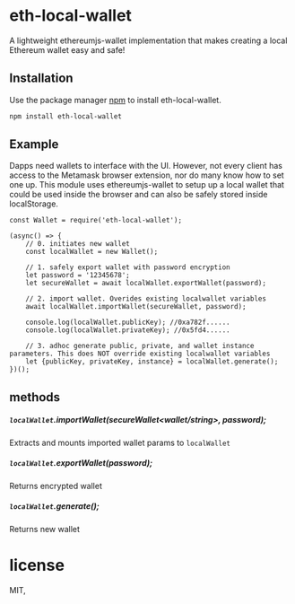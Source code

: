 # eth-local-wallet

A lightweight ethereumjs-wallet implementation that makes creating a local Ethereum wallet easy and safe!

## Installation

Use the package manager [npm](https://npmjs.org) to install eth-local-wallet.

```bash
npm install eth-local-wallet
```

## Example
Dapps need wallets to interface with the UI. However, not every client has access to the Metamask browser extension, nor do many know how to set one up. This module uses ethereumjs-wallet to setup up a local wallet that could be used inside the browser and can also be safely stored inside localStorage.

``` node
const Wallet = require('eth-local-wallet');

(async() => {
    // 0. initiates new wallet
    const localWallet = new Wallet();

    // 1. safely export wallet with password encryption
    let password = '12345678';
    let secureWallet = await localWallet.exportWallet(password);

    // 2. import wallet. Overides existing localwallet variables
    await localWallet.importWallet(secureWallet, password);

    console.log(localWallet.publicKey); //0xa782f......
    console.log(localWallet.privateKey); //0x5fd4......

    // 3. adhoc generate public, private, and wallet instance parameters. This does NOT override existing localwallet variables
    let {publicKey, privateKey, instance} = localWallet.generate();
})();
```

## methods


##### `localWallet`.importWallet(secureWallet<wallet/string>, password<string>);
Extracts and mounts imported wallet params to `localWallet`

##### `localWallet`.exportWallet(password);
Returns encrypted wallet

##### `localWallet`.generate();
Returns new wallet

# license

MIT,
